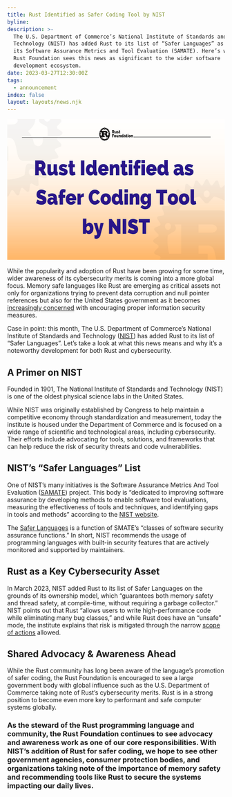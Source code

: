 ```yaml
---
title: Rust Identified as Safer Coding Tool by NIST
byline:
description: >-
  The U.S. Department of Commerce’s National Institute of Standards and
  Technology (NIST) has added Rust to its list of “Safer Languages” as part of
  its Software Assurance Metrics and Tool Evaluation (SAMATE). Here’s why the
  Rust Foundation sees this news as significant to the wider software
  development ecosystem. 
date: 2023-03-27T12:30:00Z
tags:
  - announcement
index: false
layout: layouts/news.njk
---
```

<img src="/img/news/rust-identified-as-safer-coding-tool-by-nist/rust-nist.png" width="580" height="326" alt="Rust Endorsed for Safer Coding by NIST" title="Rust Endorsed for Safer Coding by NIST" />

While the popularity and adoption of Rust have been growing for some time, wider awareness of its cybersecurity merits is coming into a more global focus. Memory safe languages like Rust are emerging as critical assets not only for organizations trying to prevent data corruption and null pointer references but also for the United States government as it becomes [<u>increasingly concerned</u>](https://techinformed.com/switch-to-memory-safe-coding-white-house-cybersec-chief-urges-oss-developers/?utm_source=thenewstack&amp;utm_medium=website&amp;utm_content=inline-mention&amp;utm_campaign=platform) with encouraging proper information security measures.

Case in point: this month, The U.S. Department of Commerce’s National Institute of Standards and Technology ([<u>NIST</u>](https://www.nist.gov)) has added Rust to its list of “Safer Languages”. Let’s take a look at what this news means and why it’s a noteworthy development for both Rust and cybersecurity.

## A Primer on NIST&nbsp;

Founded in 1901, The National Institute of Standards and Technology (NIST) is one of the oldest physical science labs in the United States.&nbsp;

While NIST was originally established by Congress to help maintain a competitive economy through standardization and measurement, today the institute is housed under the Department of Commerce and is focused on a wide range of scientific and technological areas, including cybersecurity. Their efforts include advocating for tools, solutions, and frameworks that can help reduce the risk of security threats and code vulnerabilities.&nbsp;&nbsp;

## NIST’s “Safer Languages” List

One of NIST’s many initiatives is the Software Assurance Metrics And Tool Evaluation ([<u>SAMATE</u>](https://www.nist.gov/itl/ssd/software-quality-group/samate)) project. This body is “dedicated to improving software assurance by developing methods to enable software tool evaluations, measuring the effectiveness of tools and techniques, and identifying gaps in tools and methods” according to the [<u>NIST website</u>](https://www.nist.gov/itl/ssd/software-quality-group/samate/introduction-samate).&nbsp;

The [<u>Safer Languages</u>](https://www.nist.gov/itl/ssd/software-quality-group/safer-languages) is a function of SMATE’s “classes of software security assurance functions.” In short, NIST recommends the usage of programming languages with built-in security features that are actively monitored and supported by maintainers.&nbsp;

## Rust as a Key Cybersecurity Asset

In March 2023, NIST added Rust to its list of Safer Languages on the grounds of its ownership model, which “guarantees both memory safety and thread safety, at compile-time, without requiring a garbage collector.” NIST points out that Rust “allows users to write high-performance code while eliminating many bug classes,” and while Rust does have an “unsafe” mode, the institute explains that risk is mitigated through the narrow [<u>scope of actions</u>](https://doc.rust-lang.org/book/ch19-01-unsafe-rust.html#unsafe-superpowers) allowed.&nbsp;

## Shared Advocacy & Awareness Ahead

While the Rust community has long been aware of the language’s promotion of safer coding, the Rust Foundation is encouraged to see a large government body with global influence such as the U.S. Department of Commerce taking note of Rust’s cybersecurity merits. Rust is in a strong position to become even more key to performant and safe computer systems globally. &nbsp;&nbsp;&nbsp;

### As the steward of the Rust programming language and community, the Rust Foundation continues to see advocacy and awareness work as one of our core responsibilities. With NIST’s addition of Rust for safer coding, we hope to see other government agencies, consumer protection bodies, and organizations taking note of the importance of memory safety and recommending tools like Rust to secure the systems impacting our daily lives.
